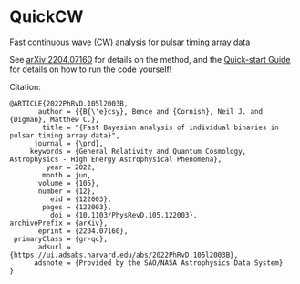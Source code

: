 # QuickCW
Fast continuous wave (CW) analysis for pulsar timing array data

See [arXiv:2204.07160](https://arxiv.org/abs/2204.07160) for details on the method, and the [Quick-start Guide](https://github.com/nanograv/QuickCW/blob/main/docs/how_to_run_QuickCW.md) for details on how to run the code yourself!

Citation:
```
@ARTICLE{2022PhRvD.105l2003B,
       author = {{B{\'e}csy}, Bence and {Cornish}, Neil J. and {Digman}, Matthew C.},
        title = "{Fast Bayesian analysis of individual binaries in pulsar timing array data}",
      journal = {\prd},
     keywords = {General Relativity and Quantum Cosmology, Astrophysics - High Energy Astrophysical Phenomena},
         year = 2022,
        month = jun,
       volume = {105},
       number = {12},
          eid = {122003},
        pages = {122003},
          doi = {10.1103/PhysRevD.105.122003},
archivePrefix = {arXiv},
       eprint = {2204.07160},
 primaryClass = {gr-qc},
       adsurl = {https://ui.adsabs.harvard.edu/abs/2022PhRvD.105l2003B},
      adsnote = {Provided by the SAO/NASA Astrophysics Data System}
}
```
